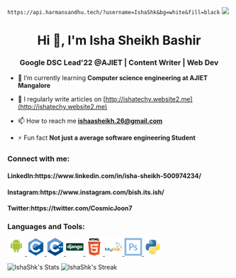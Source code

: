 `https://api.harmansandhu.tech/?username=IshaShk&bg=white&fill=black`
<img src="https://api.harmansandhu.tech/?username=harman-sandhu&bg=white&fill=black"/>
<h1 align="center">Hi 👋, I'm Isha Sheikh Bashir</h1>
<h3 align="center"><b>Google DSC Lead'22 @AJIET | Content Writer | Web Dev</b></h3>

- 🌱 I’m currently learning **Computer science engineering at AJIET Mangalore**

- 📝 I regularly write articles on [http://ishatechy.website2.me](http://ishatechy.website2.me)

- 📫 How to reach me **ishaasheikh.26@gmail.com**

- ⚡ Fun fact **Not just a average software engineering Student**

<h3 align="left">Connect with me:</h3>
<h4 align="left">Linkedln:https://www.linkedin.com/in/isha-sheikh-500974234/</h4>
<h4 align="left">Instagram:https://www.instagram.com/bish.its.ish/</h4>
<h4 align="left">Twitter:https://twitter.com/CosmicJoon7</h4>
<p align="left">
</p>

<h3 align="left">Languages and Tools:</h3>
<p align="left"> <a href="https://developer.android.com" target="_blank" rel="noreferrer"> <img src="https://raw.githubusercontent.com/devicons/devicon/master/icons/android/android-original-wordmark.svg" alt="android" width="40" height="40"/> </a> <a href="https://www.cprogramming.com/" target="_blank" rel="noreferrer"> <img src="https://raw.githubusercontent.com/devicons/devicon/master/icons/c/c-original.svg" alt="c" width="40" height="40"/> </a> <a href="https://www.w3schools.com/cpp/" target="_blank" rel="noreferrer"> <img src="https://raw.githubusercontent.com/devicons/devicon/master/icons/cplusplus/cplusplus-original.svg" alt="cplusplus" width="40" height="40"/> </a> <a href="https://www.djangoproject.com/" target="_blank" rel="noreferrer"> <img src="https://raw.githubusercontent.com/devicons/devicon/master/icons/django/django-original.svg" alt="django" width="40" height="40"/> </a> <a href="https://www.w3.org/html/" target="_blank" rel="noreferrer"> <img src="https://raw.githubusercontent.com/devicons/devicon/master/icons/html5/html5-original-wordmark.svg" alt="html5" width="40" height="40"/> </a> <a href="https://www.mysql.com/" target="_blank" rel="noreferrer"> <img src="https://raw.githubusercontent.com/devicons/devicon/master/icons/mysql/mysql-original-wordmark.svg" alt="mysql" width="40" height="40"/> </a> <a href="https://www.photoshop.com/en" target="_blank" rel="noreferrer"> <img src="https://raw.githubusercontent.com/devicons/devicon/master/icons/photoshop/photoshop-line.svg" alt="photoshop" width="40" height="40"/> </a> <a href="https://www.python.org" target="_blank" rel="noreferrer"> <img src="https://raw.githubusercontent.com/devicons/devicon/master/icons/python/python-original.svg" alt="python" width="40" height="40"/> </a> </p>

![IshaShk's Stats](https://github-readme-stats.vercel.app/api?username=IshaShk&theme=shades-of-purple&show_icons=true&hide_border=true&count_private=true)
![IshaShk's Streak](https://github-readme-streak-stats.herokuapp.com/?user=IshaShk&theme=shades-of-purple&hide_border=true)
